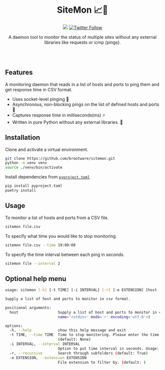 <br><br>

<h1 align="center">SiteMon 📈📝</h1>

<p align="center">
  <a href="/LICENSE"><img src="https://img.shields.io/badge/license-MIT-blue.svg"/></a>
  <!-- <img alt="PyPI - Downloads" src="https://pepy.tech/badge/commonregex-improved/month"> -->
   <!-- <img alt="PyPI - Downloads" src="https://pepy.tech/badge/commonregex-improved"> -->
   <a href="https://twitter.com/brootware"><img src="https://img.shields.io/twitter/follow/brootware?style=social" alt="Twitter Follow"></a>
   <!-- <img alt="PyPI - Python Version" src="https://img.shields.io/pypi/pyversions/commonregex-improved"> <img alt="PyPI" src="https://img.shields.io/pypi/v/commonregex-improved">
   <a href="https://sonarcloud.io/summary/new_code?id=brootware_commonregex-improved"><img src="https://sonarcloud.io/api/project_badges/measure?project=brootware_commonregex-improved&metric=alert_status" alt="reliability rating"></a>
   <img alt="GitHub Workflow Status" src="https://img.shields.io/github/workflow/status/brootware/commonregex-improved/CI?label=CI&branch=main"> -->
</p>

<p align="center">
  A daemon tool to monitor the status of multiple sites without any external libraries like requests or icmp (pings).
</p>

<br><br>

## Features

A monitoring daemon that reads in a list of hosts and ports to ping them and get response time in CSV format.

- Uses socket-level pinging 🔌
- Asynchronous, non-blocking pings on the list of defined hosts and ports 🚀
- Captures response time in milliseconds(ms) ⚡
- Written in pure Python without any external libraries. 🐍

## Installation

Clone and activate a virtual environment.

```bash
git clone https://github.com/brootware/sitemon.git
python -m venv venv
source ./venv/bin/activate
```

Install dependencies from [`pyproject.toml`](./pyproject.toml)

```bash
pip install pyproject.toml
poetry install
```

## Usage

To monitor a list of hosts and ports from a CSV file.

```bash
sitemon file.csv
```

To specify what time you would like to stop monitoring.

```bash
sitemon file.csv --time 19:00:00
```

To specify the time interval between each ping in seconds.

```bash
sitemon file --interval 2
```

## Optional help menu

```bash
usage: sitemon [-h] [-t TIME] [-i INTERVAL] [-r] [-e EXTENSION] [host ...]

Supply a list of host and ports to monitor in csv format.

positional arguments:
  host                  Supply a list of host and ports to monitor in csv format. (default: <_io.TextIOWrapper
                        name='<stdin>' mode='r' encoding='utf-8'>)

options:
  -h, --help            show this help message and exit
  -t TIME, --time TIME  Time to stop monitoring. Please enter the time in HH:MM:SS format. Default="19:00:00"
                        (default: None)
  -i INTERVAL, --interval INTERVAL
                        Option to put time interval in seconds. Usage: sitemon google.com:443 -i 1 (default: 1.5)
  -r, --recursive       Search through subfolders (default: True)
  -e EXTENSION, --extension EXTENSION
                        File extension to filter by. (default: )
```
